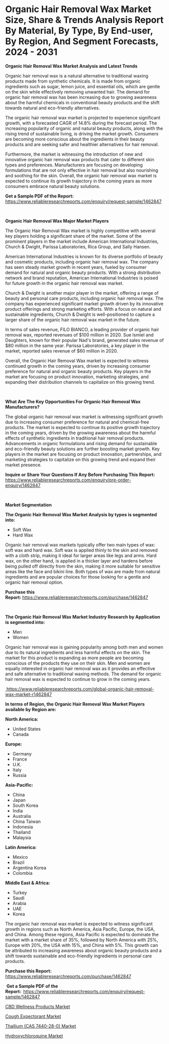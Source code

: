 <p><h1>Organic Hair Removal Wax Market Size, Share & Trends Analysis Report By Material, By Type, By End-user, By Region, And Segment Forecasts, 2024 - 2031</h1></p><p><strong>Organic Hair Removal Wax Market Analysis and Latest Trends</strong></p>
<p><p>Organic hair removal wax is a natural alternative to traditional waxing products made from synthetic chemicals. It is made from organic ingredients such as sugar, lemon juice, and essential oils, which are gentle on the skin while effectively removing unwanted hair. The demand for organic hair removal wax has been increasing due to growing awareness about the harmful chemicals in conventional beauty products and the shift towards natural and eco-friendly alternatives.</p><p>The organic hair removal wax market is projected to experience significant growth, with a forecasted CAGR of 14.8% during the forecast period. The increasing popularity of organic and natural beauty products, along with the rising trend of sustainable living, is driving the market growth. Consumers are becoming more conscious about the ingredients in their beauty products and are seeking safer and healthier alternatives for hair removal.</p><p>Furthermore, the market is witnessing the introduction of new and innovative organic hair removal wax products that cater to different skin types and preferences. Manufacturers are focusing on developing formulations that are not only effective in hair removal but also nourishing and soothing for the skin. Overall, the organic hair removal wax market is expected to continue its growth trajectory in the coming years as more consumers embrace natural beauty solutions.</p></p>
<p><strong>Get a Sample PDF of the Report:&nbsp;</strong> <a href="https://www.reliableresearchreports.com/enquiry/request-sample/1462847">https://www.reliableresearchreports.com/enquiry/request-sample/1462847</a></p>
<p>&nbsp;</p>
<p><strong>Organic Hair Removal Wax Major Market Players</strong></p>
<p><p>The Organic Hair Removal Wax market is highly competitive with several key players holding a significant share of the market. Some of the prominent players in the market include American International Industries, Church & Dwight, Parissa Laboratories, Rica Group, and Sally Hansen.</p><p>American International Industries is known for its diverse portfolio of beauty and cosmetic products, including organic hair removal wax. The company has seen steady market growth in recent years, fueled by consumer demand for natural and organic beauty products. With a strong distribution network and brand reputation, American International Industries is poised for future growth in the organic hair removal wax market.</p><p>Church & Dwight is another major player in the market, offering a range of beauty and personal care products, including organic hair removal wax. The company has experienced significant market growth driven by its innovative product offerings and strong marketing efforts. With a focus on natural and sustainable ingredients, Church & Dwight is well-positioned to capture a larger share of the organic hair removal wax market in the future.</p><p>In terms of sales revenue, FILO BIANCO, a leading provider of organic hair removal wax, reported revenues of $100 million in 2020. Sue Ismiel and Daughters, known for their popular Nad's brand, generated sales revenue of $80 million in the same year. Parissa Laboratories, a key player in the market, reported sales revenue of $60 million in 2020.</p><p>Overall, the Organic Hair Removal Wax market is expected to witness continued growth in the coming years, driven by increasing consumer preference for natural and organic beauty products. Key players in the market are focusing on product innovation, marketing strategies, and expanding their distribution channels to capitalize on this growing trend.</p></p>
<p>&nbsp;</p>
<p><strong>What Are The Key Opportunities For Organic Hair Removal Wax Manufacturers?</strong></p>
<p><p>The global organic hair removal wax market is witnessing significant growth due to increasing consumer preference for natural and chemical-free products. The market is expected to continue its positive growth trajectory in the coming years, driven by the growing awareness about the harmful effects of synthetic ingredients in traditional hair removal products. Advancements in organic formulations and rising demand for sustainable and eco-friendly beauty solutions are further boosting market growth. Key players in the market are focusing on product innovation, partnerships, and marketing strategies to capitalize on this growing trend and expand their market presence.</p></p>
<p><strong>Inquire or Share Your Questions If Any Before Purchasing This Report:</strong> <a href="https://www.reliableresearchreports.com/enquiry/pre-order-enquiry/1462847">https://www.reliableresearchreports.com/enquiry/pre-order-enquiry/1462847</a></p>
<p>&nbsp;</p>
<p><strong>Market Segmentation</strong></p>
<p><strong>The Organic Hair Removal Wax Market Analysis by types is segmented into:</strong></p>
<p><ul><li>Soft Wax</li><li>Hard Wax</li></ul></p>
<p><p>Organic hair removal wax markets typically offer two main types of wax: soft wax and hard wax. Soft wax is applied thinly to the skin and removed with a cloth strip, making it ideal for larger areas like legs and arms. Hard wax, on the other hand, is applied in a thicker layer and hardens before being pulled off directly from the skin, making it more suitable for sensitive areas like the face and bikini line. Both types of wax are made from natural ingredients and are popular choices for those looking for a gentle and organic hair removal option.</p></p>
<p><strong>Purchase this Report:&nbsp;</strong><a href="https://www.reliableresearchreports.com/purchase/1462847">https://www.reliableresearchreports.com/purchase/1462847</a></p>
<p>&nbsp;</p>
<p><strong>The Organic Hair Removal Wax Market Industry Research by Application is segmented into:</strong></p>
<p><ul><li>Men</li><li>Women</li></ul></p>
<p><p>Organic hair removal wax is gaining popularity among both men and women due to its natural ingredients and less harmful effects on the skin. The market for this product is expanding as more people are becoming conscious of the products they use on their skin. Men and women are equally interested in organic hair removal wax as it provides an effective and safe alternative to traditional waxing methods. The demand for organic hair removal wax is expected to continue to grow in the coming years.</p></p>
<p><a href="https://www.reliableresearchreports.com/global-organic-hair-removal-wax-market-r1462847">&nbsp;https://www.reliableresearchreports.com/global-organic-hair-removal-wax-market-r1462847</a></p>
<p><strong>In terms of Region, the Organic Hair Removal Wax Market Players available by Region are:</strong></p>
<p>
    <p> <strong> North America: </strong>
        <ul>
            <li>United States</li>
            <li>Canada</li>
        </ul>
        </p> 
    <p> <strong> Europe: </strong>
        <ul>
            <li>Germany</li>
            <li>France</li>
            <li>U.K.</li>
            <li>Italy</li>
            <li>Russia</li>
        </ul>
        </p> 
    <p> <strong> Asia-Pacific: </strong>
        <ul>
            <li>China</li>
            <li>Japan</li>
            <li>South Korea</li>
            <li>India</li>
            <li>Australia</li>
            <li>China Taiwan</li>
            <li>Indonesia</li>
            <li>Thailand</li>
            <li>Malaysia</li>
        </ul>
        </p> 
    <p> <strong> Latin America: </strong>
        <ul>
            <li>Mexico</li>
            <li>Brazil</li>
            <li>Argentina Korea</li>
            <li>Colombia</li>
        </ul>
        </p> 
    <p> <strong> Middle East & Africa: </strong>
        <ul>
            <li>Turkey</li>
            <li>Saudi</li>
            <li>Arabia</li>
            <li>UAE</li>
            <li>Korea</li>
        </ul>
    </p>
    </p>
<p><p>The organic hair removal wax market is expected to witness significant growth in regions such as North America, Asia Pacific, Europe, the USA, and China. Among these regions, Asia Pacific is expected to dominate the market with a market share of 35%, followed by North America with 25%, Europe with 20%, the USA with 15%, and China with 5%. This growth can be attributed to increasing awareness about organic beauty products and a shift towards sustainable and eco-friendly ingredients in personal care products.</p></p>
<p><strong>Purchase this Report: </strong><a href="https://www.reliableresearchreports.com/purchase/1462847">https://www.reliableresearchreports.com/purchase/1462847</a></p>
<p>&nbsp;<strong>Get a Sample PDF of the Report:&nbsp;&nbsp;</strong><a href="https://www.reliableresearchreports.com/enquiry/request-sample/1462847">https://www.reliableresearchreports.com/enquiry/request-sample/1462847</a></p>
<p><strong></strong></p>
<p><p><a href="https://github.com/jadenRaynor/Market-Research-Report-List-1/blob/main/cbd-wellness-products-market.md">CBD Wellness Products Market</a></p><p><a href="https://issuu.com/reportprime-2/docs/cough-expectorant-market-size-2030.pptx">Cough Expectorant Market</a></p><p><a href="https://github.com/ranaacryptoaddmin/Market-Research-Report-List-1/blob/main/thallium-cas-7440-28-0-market.md">Thallium (CAS 7440-28-0) Market</a></p><p><a href="https://issuu.com/reportprime-2/docs/hydroxychloroquine-market-size-2030.pptx">Hydroxychloroquine Market</a></p></p>